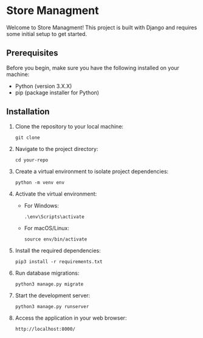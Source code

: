
# Store Managment

Welcome to Store Managment! This project is built with Django and requires some initial setup to get started.

## Prerequisites

Before you begin, make sure you have the following installed on your machine:

- Python (version 3.X.X)
- pip (package installer for Python)

## Installation

1. Clone the repository to your local machine:

   ```shell
   git clone 
   ```

2. Navigate to the project directory:

   ```shell
   cd your-repo
   ```

3. Create a virtual environment to isolate project dependencies:

   ```shell
   python -m venv env
   ```

4. Activate the virtual environment:

   - For Windows:

     ```shell
     .\env\Scripts\activate
     ```

   - For macOS/Linux:

     ```shell
     source env/bin/activate
     ```

5. Install the required dependencies:

   ```shell
   pip3 install -r requirements.txt
   ```

6. Run database migrations:

   ```shell
   python3 manage.py migrate
   ```

7. Start the development server:

   ```shell
   python3 manage.py runserver
   ```

8. Access the application in your web browser:

   ```
   http://localhost:8000/
   ```